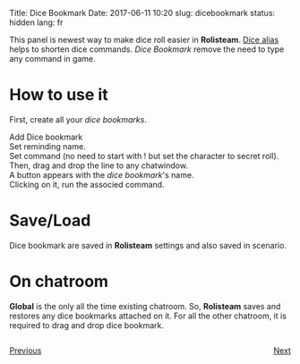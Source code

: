 Title: Dice Bookmark
Date: 2017-06-11 10:20
slug: dicebookmark
status: hidden
lang: fr


This panel is newest way to make dice roll easier in **Rolisteam**.
[Dice alias]({filename}21_dice_roller.md) helps to shorten dice commands.
*Dice Bookmark* remove the need to type any command in game.

# How to use it

First, create all your *dice bookmarks*.  

Add Dice bookmark  
Set reminding name.  
Set command (no need to start with ! but set the character to secret roll).  
Then, drag and drop the line to any chatwindow.  
A button appears with the *dice bookmark*'s name.  
Clicking on it, run the associed command.

# Save/Load

Dice bookmark are saved in **Rolisteam** settings and also saved in scenario.

# On chatroom

**Global** is the only all the time existing chatroom.
So, **Rolisteam** saves and restores any dice bookmarks attached on it.
For all the other chatroom, it is required to drag and drop dice bookmark.


<p style="text-align: left; width:49%;  display: inline-block;"><a href="/units.html">Previous</a></p>
<p style="text-align: right; width:50%;  display: inline-block;"><a href="/npcmaker.html">Next</a></p>

